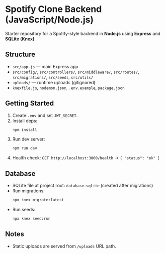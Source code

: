 # Spotify Clone Backend (JavaScript/Node.js)

Starter repository for a Spotify-style backend in **Node.js** using **Express** and **SQLite (Knex)**.

## Structure
- `src/app.js` — main Express app
- `src/config/`, `src/controllers/`, `src/middleware/`, `src/routes/`, `src/migrations/`, `src/seeds`, `src/utils/`
- `uploads/` — runtime uploads (gitignored)
- `knexfile.js`, `nodemon.json`, `.env.example`, `package.json`

## Getting Started
1. Create `.env` and set `JWT_SECRET`.
2. Install deps:
   ```bash
   npm install
   ```
3. Run dev server:
   ```bash
   npm run dev
   ```
4. Health check: `GET http://localhost:3000/health` → `{ "status": "ok" }`

## Database
- SQLite file at project root: `database.sqlite` (created after migrations)
- Run migrations:
  ```bash
  npx knex migrate:latest
  ```
- Run seeds:
  ```bash
  npx knex seed:run
  ```

## Notes
- Static uploads are served from `/uploads` URL path.
